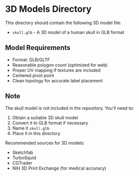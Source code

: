 # 3D Models Directory

This directory should contain the following 3D model file:

- `skull.glb` - A 3D model of a human skull in GLB format

## Model Requirements
- Format: GLB/GLTF
- Reasonable polygon count (optimized for web)
- Proper UV mapping if textures are included
- Centered pivot point
- Clean topology for accurate label placement

## Note
The skull model is not included in the repository. You'll need to:
1. Obtain a suitable 3D skull model
2. Convert it to GLB format if necessary
3. Name it `skull.glb`
4. Place it in this directory

Recommended sources for 3D models:
- Sketchfab
- TurboSquid
- CGTrader
- NIH 3D Print Exchange (for medical accuracy) 